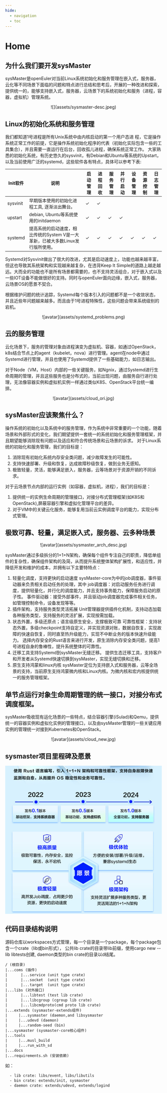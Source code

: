 ```yaml
---
hide:
  - navigation
  - toc
---
```

# Home

## 为什么我们要开发sysMaster

sysMaster是openEuler对当前Linux系统初始化和服务管理在嵌入式，服务器，云化等不同场景下面临的问题和特点进行总结和思考后，开展的一种改进和探索，提供统一的，能够支持嵌入式，服务器，云场景下的系统初始化和服务（进程，容器，虚拟机）管理系统。

<center>![](assets/sysmaster-desc.jpeg)</center>

## Linux的初始化系统和服务管理

我们都知道1号进程是所有Unix系统中由内核启动的第一个用户态进 程，它是操作系统正常工作的前提，它是操作系统初始化程序的代表（初始化实际包含一些的工具集合），并且需要一直运行在后台，回收孤儿进程，确保系统正常工作。
大家熟悉的初始化系统，有历史悠久的sysvinit，有Debian和Ubuntu等系统的Upstart，以及当前使用广泛的systemd，这些软件各有特点，具体可以参考下表:

| Init软件 | 说明                                                                             | 启动管理 | 进程回收 | 服务管理 | 并行启动 | 设备管理 | 资源控制 | 日志管理 |
| -------- | -------------------------------------------------------------------------------- | -------- | -------- | -------- | -------- | -------- | -------- | -------- |
| sysvinit | 早期版本使用的初始化进程工具,  逐渐淡出舞台。                                    | ✓        | ✓        |          |          |          |          |          |
| upstart  | debian,  Ubuntu等系统使用的initdaemon                                            | ✓        | ✓        | ✓        | ✓        |          |          |          |
| systemd  | 提高系统的启动速度，相比传统的System  V是一大革新，已被大多数Linux发行版所使用。 | ✓        | ✓        | ✓        | ✓        | ✓        | ✓        | ✓        |


Systemd对Sysvinit做出了很大的改进，尤其是启动速度上，功能也越来越丰富，但这也导致其系统架构和实现越来越复杂，在违背Keep It Simple的道路上越走越远。大而全的功能也不是所有场景都需要的，也不支持灵活组合，对于嵌入式以及一些IOT设备不能做很好的支持。同时与openEuler面向边缘，嵌入式，服务器，云场景OS的愿景不契合。

根据维护问题的统计追踪，Systemd每个版本引入的问题都不是一个收敛状态，并且近些年问题越来越多。而且由于1号进程特殊性，这些问题会带来系统级别的宕机。

<center>![avatar](assets/systemd_problems.png)</center>

## 云的服务管理

云化场景下，服务的管理对象由进程演变为虚拟机、容器，如通过OpenStack，k8s结合节点上的agent（kubelet，nova）进行管理。agent在node中通过Systemd进行管理，并且也使用了Systemd提供了一些基础能力，如日志输出。

对于Node（VM，Host）内部的一些关键服务，如Ngnix，通过Systemd进行生命周期的管理，并且这些服务也是分布式的，当前出现问题，由服务自行进行处理，无法像容器实例和虚拟机实例一样通过类似K8S、OpenStack平台统一编排。

<center>![avatar](assets/cloud_ori.jpg)</center>

## sysMaster应该聚焦什么？

操作系统的初始化以及系统中的服务管理，作为系统中非常重要的一个功能，随着场景和外部形式的变化，我们期望提供一套统一的系统初始化和服务管理框架，并且期望能够消除现有问题以及适应和符合传统场景和云场景的诉求。
对于Linux系统的初始化和服务管理，我们的目标是：

1. 消除现有初始化系统内存安全类问题，减少故障发生的可能性。
2. 支持快速部署、升级和恢复，达成故障秒级恢复，做到业务无感知。
3. 极致轻量，灵活，能够满足嵌入，服务器，云等场景对于资源开销的不同诉求。

对于云场景节点内部的运行实例（如容器，虚拟机，进程），我们的目标是：

1. 提供统一的实例生命周期的管理接口，对接分布式管理框架(如K8S和OpenStack),屏蔽容器引擎和虚拟化管理平台的差异。
2. 对于VM中的关键云化服务，能够复用当前云实例调度平台的能力，实现分布式管理。

## 极致可靠、轻量，满足嵌入式，服务器、云多种场景

<center>![avatar](assets/sysmaster_arch_desc.jpg)</center>

sysMaster通过多级拆分的1+1+N架构，确保每个组件专注自己的职责，降低单组件的复杂性，确保组件架构的及简，从而提升系统整体架构扩展性，和适应性，并降低开发和维护的成本，并拥有以下主要特特点：

1. 轻量化调度，支持更快的启动速度
sysMaster-core为中的job调度器，事件驱动器来负责相关启动任务的处理，其中
job调度器：对启动服务任务进行调度，提供轻量化，并行化的调度能力，并且支持事务能力，保障服务启动的原子性。
事件驱动器：接受外部事件，并且驱动job调度器完成事件相关任务，如管理控制命令，设备发现等等。
2. 插件架构，支持服务类型灵活拓展
Unit管理器提供插件化机制，支持动态加载各种服务类型，支持服务的灵活扩展，实现按需加载。
3. 状态外置，多级还原点；语言级原生安全，支撑极致可靠
可靠性框架：支持状态外置，多级checkpoint支持自定义，并实现资源对账，数据自恢复，实现故障的快速自恢复，同时直至热升级能力，实现不中断业务的版本快速升级能力。
选择内存安全的Rust语言来进行开发，原生消除内存安全类问题，提高1号进程自身的鲁棒性，提升系统整体的可靠性。
4. 迁移工具支持Systemd到sysMaster无缝迁移。
提供生态迁移工具，支持客户和开发者从Systemd快速切换到sysMaster，实现无缝切换和迁移。
5. 原生支持鸿蒙和linux内核
sysMaster定位为支持嵌入式和服务器，云等全场景的支持，当前原生支持鸿蒙微内核和Linux内核。为微内核和宏内核提供统一的服务管理框架。

## 单节点运行对象生命周期管理的统一接口，对接分布式调度框架。

sysMaster吸收现有运化场景的一些特点，结合容器引擎(iSulad)和Qemu，提供统一的容器实例和虚拟化实例的管理接口，以及由sysMaster管理的一些关键应用实例的管理统一对接到Kubernetes和OpenStack。

<center>![avatar](assets/cloud_new.jpg)</center>

## sysmaster项目里程碑及愿景

<center><img src="assets/sysmaster-description.jpg" alt="atlas" style="zoom: 150%;" /></center>

## 代码目录结构说明

源码仓库以workspaces方式管理，每一个目录是一个package，每个package包含一个crate（lib或bin形式），
公共lib crate的目录带lib前缀，使用cargo new --lib libtests创建,
daemon类型的bin crate的目录以d结尾。

```text
/ (根目录)
|...coms (插件)
|      |...service (unit type crate)
|      |...socket  (unit type crate)
|      |...target  (unit type crate)
|...libs (对外接口)
|      |...libtest (test lib crate)
|      |...libcgroup (cgroup lib crate)
|      |...libcmdproto(cmd proto lib crate)
|...extends (sysmaster-extends组件)
|     |...sysmaster (daemon,and libsysmaster
|     |...udevd (daemon)
|     |...random-seed (bin)
|...sysmaster (sysmaster-core核心组件)
|...tools
|     |...musl_build
|     |...run_with_sd
|...docs
|...requirements.sh (安装依赖)
```

如：

```text
  - lib crate: libs/event, libs/libutils
  - bin crate: extends/init, sysmaster
  - daemon crate: extends/udevd, extends/logind
```
